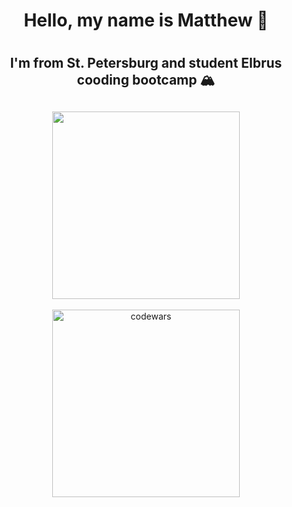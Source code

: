 
<div id="header" align="center">
  <h1>Hello, my name is Matthew &#128075;<h1>
  <h2>I'm from St. Petersburg and student Elbrus cooding bootcamp &#127956;<h2>
  <img src="https://media.giphy.com/media/heIX5HfWgEYlW/giphy.gif?cid=ecf05e47pdk42shqrpi2t033rj1ms104rw8ekxicftj9cyqx&rid=giphy.gif&ct=g" width="300"/>
</div>
<div id="badges" align="center">
  <a href="https://www.codewars.com/users/lorrik2">
    <img src="https://uploads-ssl.webflow.com/62e95dddfb380a0e61193e7d/6363e7ec43d986864ef41f40_CW%20Twitter%20Header%20(1).png" alt="codewars"
   width="300">
